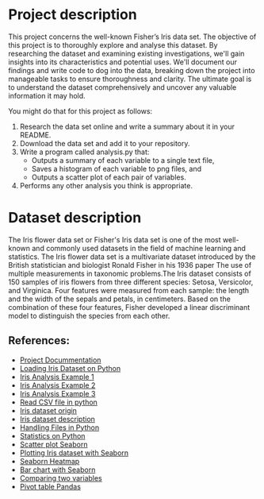 # Project description
This project concerns the well-known Fisher’s Iris data set. The objective of this project is to thoroughly explore and analyse this dataset. 
By researching the dataset and examining existing investigations, we'll gain insights into its characteristics and potential uses. We'll document our findings and write code to dog into the data, breaking down the project into manageable tasks to ensure thoroughness and clarity. The ultimate goal is to understand the dataset comprehensively and uncover any valuable information it may hold.

You might do that for this project as follows:
1. Research the data set online and write a summary about it in your README.
2. Download the data set and add it to your repository.
3. Write a program called analysis.py that:
    - Outputs a summary of each variable to a single text file,
    - Saves a histogram of each variable to png files, and
    - Outputs a scatter plot of each pair of variables.
4. Performs any other analysis you think is appropriate.

# Dataset description
The Iris flower data set or Fisher's Iris data set is one of the most well-known and commonly used datasets in the field of machine learning and statistics.
The Iris flower data set is a multivariate dataset introduced by the British statistician and biologist Ronald Fisher in his 1936 paper The use of multiple measurements in taxonomic problems.The Iris dataset consists of 150 samples of iris flowers from three different species: Setosa, Versicolor, and Virginica.  Four features were measured from each sample: the length and the width of the sepals and petals, in centimeters. Based on the combination of these four features, Fisher developed a linear discriminant model to distinguish the species from each other.

## References:
- [Project Docummentation](https://atu-main-mdl-euwest1.s3.eu-west-1.amazonaws.com/66/82/6682ae48f67ebab9c769ddae345221f3d6405bfe?response-content-disposition=inline%3B%20filename%3D%22Project%202024.pdf%22&response-content-type=application%2Fpdf&X-Amz-Content-Sha256=UNSIGNED-PAYLOAD&X-Amz-Algorithm=AWS4-HMAC-SHA256&X-Amz-Credential=AKIAWRN6GJFLWCMOG6H7%2F20240505%2Feu-west-1%2Fs3%2Faws4_request&X-Amz-Date=20240505T140226Z&X-Amz-SignedHeaders=host&X-Amz-Expires=21574&X-Amz-Signature=5e168ee79b6edbda08e4bf5489f6e3b4ae4803d0a25cd890a5b2f597db45c419)
- [Loading Iris Dataset on Python](https://www.angela1c.com/projects/iris_project/downloading-iris/)
- [Iris Analysis Example 1](https://github.com/abhikumar22/Exploratory-Data-Analysis-on-IRIS-Dataset/blob/master/EDA_Flower.ipynb)
- [Iris Analysis Example 2](https://medium.com/analytics-vidhya/exploratory-data-analysis-iris-dataset-4df6f045cda)
- [Iris Analysis Example 3](https://www.hackersrealm.net/post/iris-dataset-analysis-using-python)
- [Read CSV file in python](https://www.analyticsvidhya.com/blog/2021/08/python-tutorial-working-with-csv-file-for-data-science/)
- [Iris dataset origin](https://www.kaggle.com/datasets/arshid/iris-flower-dataset)
- [Iris dataset description](https://www.geeksforgeeks.org/iris-dataset/)
- [Handling Files in Python](https://www.w3schools.com/python/python_file_write.asp)
- [Statistics on Python](https://www.w3schools.com/python/ref_stat_mean.asp)
- [Scatter plot Seaborn](https://seaborn.pydata.org/generated/seaborn.scatterplot.html)
- [Plotting Iris dataset with Seaborn](https://www.tutorialspoint.com/plotting-graph-for-iris-dataset-using-seaborn-and-matplotlib)
- [Seaborn Heatmap](https://seaborn.pydata.org/examples/structured_heatmap.html)
- [Bar chart with Seaborn](https://seaborn.pydata.org/examples/histogram_stacked.html)
- [Comparing two variables](https://github.com/ianmcloughlin/mywork/blob/main/iris.ipynb)
- [Pivot table Pandas](https://pandas.pydata.org/docs/reference/api/pandas.pivot_table.html)